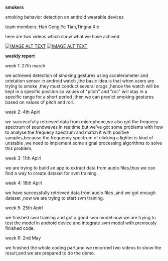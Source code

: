 **smokers**
 
smoking behavior detection on android wearable devices

team members: Han Geng,Ye Tian,Tingna Xie

here are two videos which show what we have achived

[![IMAGE ALT TEXT](http://img.youtube.com/vi/0YwCEhQb5EQ/0.jpg)](http://www.youtube.com/watch?v=0YwCEhQb5EQ "Video Title")
[![IMAGE ALT TEXT](http://img.youtube.com/vi/tisqz-G4AOs/0.jpg)](http://www.youtube.com/watch?v=tisqz-G4AOs "Video Title")


**weekly report**

week 1: 27th march 

we achieved detection of smoking gestures using accelerometer and orietation sensor in android watch ,the basic idea is that when users are trying to smoke ,they must conduct several drags ,hence the watch will be kept in a specific position.so values of "pitch" and "roll" will stay in a specific range for a short period ,then we can predict smoking gestures based on values of pitch and roll.

week 2: 4th Apirl

we succeccfully retrieved data from microphone,we also got the frequecy spectrum of soundwaves in realtime.but we've got some problems with how to analyse the frequecy spectrum and match it with positive samples,because the frequency spectrum of clicking a lighter is kind of unstable ,we need to implement some signal processing algorithms to solve this problem.

week 3: 11th Apirl

we are trying to build an app to extract data from audio files,thus we can find a way to create dataset for svm training.

week 4: 18th Apirl

we have successfully retrieved data from audio files ,and we got enough dataset ,now we are trying to start svm training.

week 5: 25th Apirl

we finished svm training and got a good svm model.now we are trying to test the model in android device and integrate svm model with previously finished code.

week 6: 2nd May

we finished the whole coding part,and we recorded two videos to show the result,and we are prepared to do the demo.




